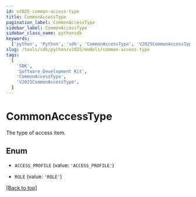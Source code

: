 ```yaml
---
id: v2025-common-access-type
title: CommonAccessType
pagination_label: CommonAccessType
sidebar_label: CommonAccessType
sidebar_class_name: pythonsdk
keywords:
  ['python', 'Python', 'sdk', 'CommonAccessType', 'V2025CommonAccessType']
slug: /tools/sdk/python/v2025/models/common-access-type
tags:
  [
    'SDK',
    'Software Development Kit',
    'CommonAccessType',
    'V2025CommonAccessType',
  ]
---
```


# CommonAccessType

The type of access item.

## Enum

- `ACCESS_PROFILE` (value: `'ACCESS_PROFILE'`)

- `ROLE` (value: `'ROLE'`)

[[Back to top]](#)
